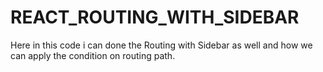 # REACT_ROUTING_WITH_SIDEBAR
Here in this code i can done the Routing with Sidebar as well and how we can apply the condition on routing path.
